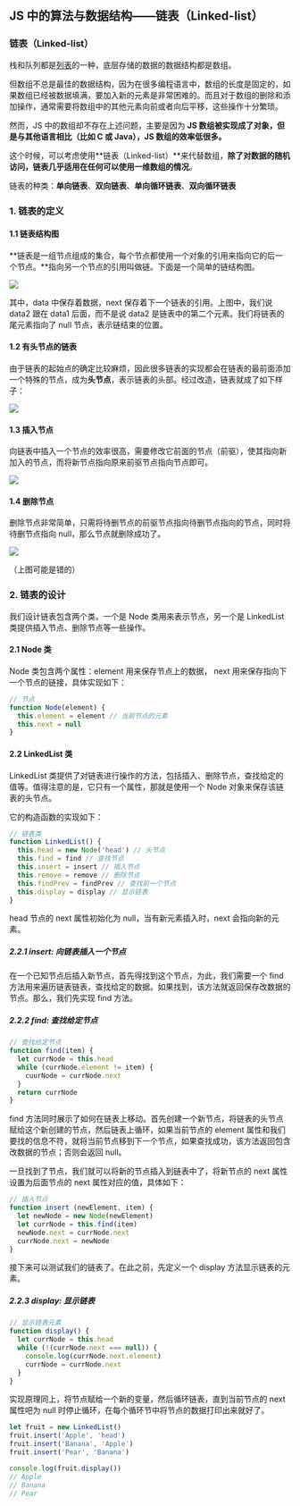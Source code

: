 ## JS 中的算法与数据结构——链表（Linked-list）

### 链表（Linked-list）

栈和队列都是[列表](https://www.jianshu.com/p/cea9f3be42f5)的一种，底层存储的数据的数据结构都是数组。

但数组不总是最佳的数据结构，因为在很多编程语言中，数组的长度是固定的，如果数组已经被数据填满，要加入新的元素是非常困难的。而且对于数组的删除和添加操作，通常需要将数组中的其他元素向前或者向后平移，这些操作十分繁琐。

然而，JS 中的数组却不存在上述问题，主要是因为 **JS 数组被实现成了对象，但是与其他语言相比（比如 C 或 Java），JS 数组的效率低很多。**

这个时候，可以考虑使用**链表（Linked-list）**来代替数组，**除了对数据的随机访问，链表几乎适用在任何可以使用一维数组的情况**。

链表的种类：**单向链表**、**双向链表**、**单向循环链表**、**双向循环链表**

### 1. 链表的定义

#### 1.1 链表结构图

**链表是一组节点组成的集合，每个节点都使用一个对象的引用来指向它的后一个节点。**指向另一个节点的引用叫做链。下面是一个简单的链结构图。

![](/Users/Kurja/Desktop/Typora/JS%E6%95%B0%E6%8D%AE%E7%BB%93%E6%9E%84%E4%B8%8E%E7%AE%97%E6%B3%95/e6c9d24egy1h68mqee4uej20hd04jwef.jpg)

其中，data 中保存着数据，next 保存着下一个链表的引用。上图中，我们说 data2 跟在 data1 后面，而不是说 data2 是链表中的第二个元素。我们将链表的尾元素指向了 null 节点，表示链结束的位置。

#### 1.2 有头节点的链表

由于链表的起始点的确定比较麻烦，因此很多链表的实现都会在链表的最前面添加一个特殊的节点，成为**头节点**，表示链表的头部。经过改造，链表就成了如下样子：

![](/Users/Kurja/Desktop/Typora/JS%E6%95%B0%E6%8D%AE%E7%BB%93%E6%9E%84%E4%B8%8E%E7%AE%97%E6%B3%95/e6c9d24egy1h6boyzuw45j20lh0400sq.jpg)

#### 1.3 插入节点

向链表中插入一个节点的效率很高，需要修改它前面的节点（前驱），使其指向新加入的节点，而将新节点指向原来前驱节点指向节点即可。

![](/Users/Kurja/Desktop/Typora/JS%E6%95%B0%E6%8D%AE%E7%BB%93%E6%9E%84%E4%B8%8E%E7%AE%97%E6%B3%95/e6c9d24egy1h6bprmum79j20la067dfw.jpg)

#### 1.4 删除节点

删除节点非常简单，只需将待删节点的前驱节点指向待删节点指向的节点，同时将待删节点指向 null，那么节点就删除成功了。

![](/Users/Kurja/Desktop/Typora/JS%E6%95%B0%E6%8D%AE%E7%BB%93%E6%9E%84%E4%B8%8E%E7%AE%97%E6%B3%95/e6c9d24egy1h6bq3qzf8lj20la067dfw.jpg)

（上图可能是错的）

### 2. 链表的设计

我们设计链表包含两个类，一个是 Node 类用来表示节点，另一个是 LinkedList 类提供插入节点、删除节点等一些操作。

#### 2.1 Node 类

Node 类包含两个属性：element 用来保存节点上的数据， next 用来保存指向下一个节点的链接，具体实现如下：

```ts
// 节点
function Node(element) {
  this.element = element // 当前节点的元素
  this.next = null
}
```

#### 2.2 LinkedList 类

LinkedList 类提供了对链表进行操作的方法，包括插入、删除节点，查找给定的值等。值得注意的是，它只有一个属性，那就是使用一个 Node 对象来保存该链表的头节点。

它的构造函数的实现如下：

```ts
// 链表类
function LinkedList() {
  this.head = new Node('head') // 头节点
  this.find = find // 查找节点
  this.insert = insert // 插入节点
  this.remove = remove // 删除节点
  this.findPrev = findPrev // 查找前一个节点
  this.display = display // 显示链表
}
```

head 节点的 next 属性初始化为 null，当有新元素插入时，next 会指向新的元素。

##### 2.2.1 insert: 向链表插入一个节点

在一个已知节点后插入新节点，首先得找到这个节点，为此，我们需要一个 find 方法用来遍历链表链表，查找给定的数据。如果找到，该方法就返回保存改数据的节点。那么，我们先实现 find 方法。

##### 2.2.2 find: 查找给定节点

```ts
// 查找给定节点
function find(item) {
  let currNode = this.head
  while (currNode.element != item) {
    cuurNode = currNode.next
  }
  return currNode
}
```

find 方法同时展示了如何在链表上移动。首先创建一个新节点，将链表的头节点赋给这个新创建的节点，然后链表上循环，如果当前节点的 element 属性和我们要找的信息不符，就将当前节点移到下一个节点，如果查找成功，该方法返回包含改数据的节点；否则会返回 null。

一旦找到了节点，我们就可以将新的节点插入到链表中了，将新节点的 next 属性设置为后面节点的 next 属性对应的值，具体如下：

```ts
// 插入节点
function insert (newElement, item) {
  let newNode = new Node(newElement)
  let currNode = this.find(item)
  newNode.next = currNode.next
  currNode.next = newNode
}
```

接下来可以测试我们的链表了。在此之前，先定义一个 display 方法显示链表的元素。

##### 2.2.3 display: 显示链表

```ts
// 显示链表元素
function display() {
  let currNode = this.head
  while (!(currNode.next === null)) {
    console.log(currNode.next.element)
    currNode = currNode.next
  }
}
```

实现原理同上，将节点赋给一个新的变量，然后循环链表，直到当前节点的 next 属性吧为 null 时停止循环，在每个循环节中将节点的数据打印出来就好了。

```ts
let fruit = new LinkedList()
fruit.insert('Apple', 'head')
fruit.insert('Banana', 'Apple')
fruit.insert('Pear', 'Banana')

console.log(fruit.display()) 
// Apple
// Banana
// Pear
```

